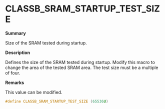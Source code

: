 # CLASSB_SRAM_STARTUP_TEST_SIZE

**Summary**

Size of the SRAM tested during startup.

**Description**

Defines the size of the SRAM tested during startup. Modify this macro to change the area of the
tested SRAM area. The test size must be a multiple of four.

**Remarks**

This value can be modified.

```c
#define CLASSB_SRAM_STARTUP_TEST_SIZE (65536U)
```

